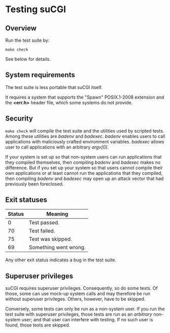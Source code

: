 # Testing suCGI

## Overview

Run the test suite by:

    make check

See below for details.


## System requirements

The test suite is less portable that suCGI itself.

It requires a system that supports the "Spawn" POSIX.1-2008 extension and
the **<err.h>** header file, which some systems do not provide.


## Security

`make check` will compile the test suite and the utilities used by scripted
tests. Among these utilities are *badenv* and *badexec*. *badenv* enables
users to call applications with maliciously crafted environment variables.
*badexec* allows user to call applications with an arbitrary *argv[0]*.

If your system is set up so that non-system users can run applications
that they compiled themselves, then compiling *badenv* and *badexec* makes
no difference. But if you set up your system so that users cannot compile
their own applications or at least cannot run the applications that they
compiled, then compiling *badenv* and *badexec* may open up an attack
vector that had previously been foreclosed.


## Exit statuses

| Status        | Meaning               |
| ------------- | --------------------- |
| 0             | Test passed.          |
| 70            | Test failed.          |
| 75            | Test was skipped.     |
| 69            | Something went wrong. |

Any other exit status indicates a bug in the test suite.


## Superuser privileges

suCGI requires superuser privileges. Consequently, so do some tests.
Of those, some can use mock-up system calls and may therefore be run
without superuser privileges. Others, however, have to be skipped.

Conversely, some tests can only be run as a non-system user. If you
run the test suite with superuser privileges, those tests are run as
an *arbitrary* non-system user; and that user can interfere with
testing. If no such user is found, those tests are skipped.
